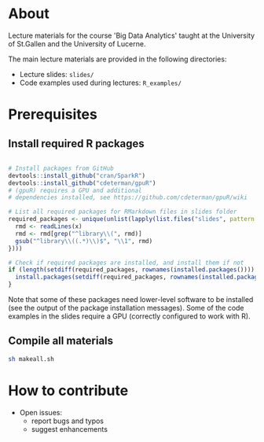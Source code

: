 
# About

Lecture materials for the course 'Big Data Analytics' taught at the University of St.Gallen and the University of Lucerne.

The main lecture materials are provided in the following directories:

 - Lecture slides: `slides/`
 - Code examples used during lectures: `R_examples/`

# Prerequisites

## Install required R packages
```r

# Install packages from GitHub
devtools::install_github("cran/SparkR")
devtools::install_github("cdeterman/gpuR")
# (gpuR) requires a GPU and additional
# dependencies installed, see https://github.com/cdeterman/gpuR/wiki

# List all required packages for RMarkdown files in slides folder
required_packages <- unique(unlist(lapply(list.files("slides", pattern = "\\.Rmd$", full.names = TRUE), function(x) {
  rmd <- readLines(x)
  rmd <- rmd[grep("^library\\(", rmd)]
  gsub("^library\\((.*)\\)$", "\\1", rmd)
})))

# Check if required packages are installed, and install them if not
if (length(setdiff(required_packages, rownames(installed.packages()))) > 0) {
  install.packages(setdiff(required_packages, rownames(installed.packages())))
}
```
Note that some of these packages need lower-level software to be installed (see the output of the package installation messages). Some of the code examples in the slides require a GPU (correctly configured to work with R).

## Compile all materials

```bash
sh makeall.sh
```

# How to contribute

- Open issues:
  - report bugs and typos
  - suggest enhancements


